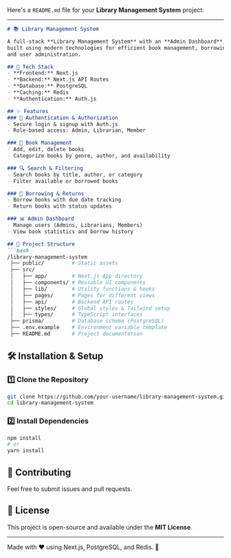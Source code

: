 Here's a `README.md` file for your **Library Management System** project:  

---  

```markdown
# 📚 Library Management System  

A full-stack **Library Management System** with an **Admin Dashboard**,
built using modern technologies for efficient book management, borrowing,
and user administration.

## 🚀 Tech Stack  
- **Frontend:** Next.js  
- **Backend:** Next.js API Routes  
- **Database:** PostgreSQL  
- **Caching:** Redis  
- **Authentication:** Auth.js  

## ✨ Features  
### 🔑 Authentication & Authorization  
- Secure login & signup with Auth.js  
- Role-based access: Admin, Librarian, Member  

### 📖 Book Management  
- Add, edit, delete books  
- Categorize books by genre, author, and availability  

### 🔍 Search & Filtering  
- Search books by title, author, or category  
- Filter available or borrowed books  

### 📅 Borrowing & Returns  
- Borrow books with due date tracking  
- Return books with status updates  

### 📊 Admin Dashboard  
- Manage users (Admins, Librarians, Members)  
- View book statistics and borrow history  

## 📂 Project Structure  
```bash
/library-management-system
 ├── public/         # Static assets  
 ├── src/  
 │   ├── app/        # Next.js App directory  
 │   ├── components/ # Reusable UI components  
 │   ├── lib/        # Utility functions & hooks  
 │   ├── pages/      # Pages for different views  
 │   ├── api/        # Backend API routes  
 │   ├── styles/     # Global styles & Tailwind setup  
 │   ├── types/      # TypeScript interfaces  
 ├── prisma/         # Database schema (PostgreSQL)  
 ├── .env.example    # Environment variable template  
 ├── README.md       # Project documentation  
```

## 🛠️ Installation & Setup  
### 1️⃣ Clone the Repository  
```bash
git clone https://github.com/your-username/library-management-system.git
cd library-management-system
```

### 2️⃣ Install Dependencies  
```bash
npm install
# or
yarn install
```


## 🤝 Contributing  
Feel free to submit issues and pull requests.  

## 📜 License  
This project is open-source and available under the **MIT License**.  

---

Made with ❤️ using Next.js, PostgreSQL, and Redis. 🚀  
```
